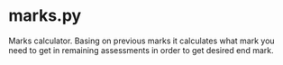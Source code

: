# marks.py
Marks calculator. Basing on previous marks it calculates what mark you need to get in remaining assessments in order to get desired end mark.
